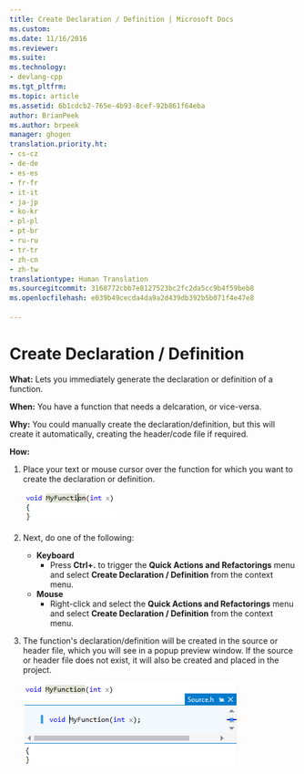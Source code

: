 ```yaml
---
title: Create Declaration / Definition | Microsoft Docs
ms.custom: 
ms.date: 11/16/2016
ms.reviewer: 
ms.suite: 
ms.technology:
- devlang-cpp
ms.tgt_pltfrm: 
ms.topic: article
ms.assetid: 6b1cdcb2-765e-4b93-8cef-92b861f64eba
author: BrianPeek
ms.author: brpeek
manager: ghogen
translation.priority.ht:
- cs-cz
- de-de
- es-es
- fr-fr
- it-it
- ja-jp
- ko-kr
- pl-pl
- pt-br
- ru-ru
- tr-tr
- zh-cn
- zh-tw
translationtype: Human Translation
ms.sourcegitcommit: 3168772cbb7e8127523bc2fc2da5cc9b4f59beb8
ms.openlocfilehash: e039b49cecda4da9a2d439db392b5b071f4e47e8

---
```


# Create Declaration / Definition
**What:** Lets you immediately generate the declaration or definition of a function.

**When:** You have a function that needs a delcaration, or vice-versa.  

**Why:** You could manually create the declaration/definition, but this will create it automatically, creating the header/code file if required.

**How:**

1. Place your text or mouse cursor over the function for which you want to create the declaration or definition.

   ![Highlighted code](images/createdefinition_highlight.png)

1. Next, do one of the following:
   * **Keyboard**
     * Press **Ctrl+.** to trigger the **Quick Actions and Refactorings** menu and select **Create Declaration / Definition** from the context menu.
   * **Mouse**
     * Right-click and select the **Quick Actions and Refactorings** menu and select **Create Declaration / Definition** from the context menu.

1. The function's declaration/definition will be created in the source or header file, which you will see in a popup preview window.  If the source or header file does not exist, it will also be created and placed in the project.

   ![Create Declaration / Definition result](images/createdefinition_result.png)



<!--HONumber=Jan17_HO1-->


